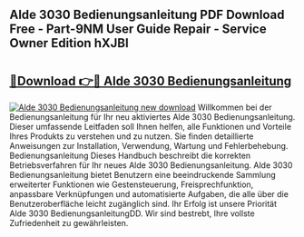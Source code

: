 ## Alde 3030 Bedienungsanleitung PDF Download Free - Part-9NM User Guide Repair - Service Owner Edition hXJBI

# <h2><a href="http://df4wip.blite.top/?on=Alde+3030+Bedienungsanleitung">🔗Download 👉🔴 Alde 3030 Bedienungsanleitung</a></h2>

[![Alde 3030 Bedienungsanleitung new download](https://i.imgur.com/lujVjoI.png)](http://df4wip.blite.top/?on=Alde+3030+Bedienungsanleitung)
Willkommen bei der Bedienungsanleitung für Ihr neu aktiviertes Alde 3030 Bedienungsanleitung. Dieser umfassende Leitfaden soll Ihnen helfen, alle Funktionen und Vorteile Ihres Produkts zu verstehen und zu nutzen. Sie finden detaillierte Anweisungen zur Installation, Verwendung, Wartung und Fehlerbehebung. Bedienungsanleitung Dieses Handbuch beschreibt die korrekten Betriebsverfahren für Ihr neues Alde 3030 Bedienungsanleitung. Alde 3030 Bedienungsanleitung bietet Benutzern eine beeindruckende Sammlung erweiterter Funktionen wie Gestensteuerung, Freisprechfunktion, anpassbare Verknüpfungen und automatisierte Aufgaben, die alle über die Benutzeroberfläche leicht zugänglich sind. Ihr Erfolg ist unsere Priorität Alde 3030 BedienungsanleitungDD. Wir sind bestrebt, Ihre vollste Zufriedenheit zu gewährleisten.
